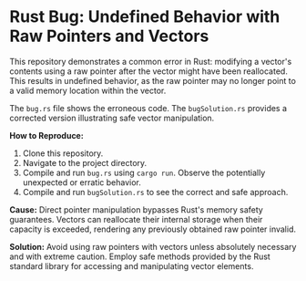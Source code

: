 # Rust Bug: Undefined Behavior with Raw Pointers and Vectors

This repository demonstrates a common error in Rust: modifying a vector's contents using a raw pointer after the vector might have been reallocated.  This results in undefined behavior, as the raw pointer may no longer point to a valid memory location within the vector. 

The `bug.rs` file shows the erroneous code. The `bugSolution.rs` provides a corrected version illustrating safe vector manipulation.

**How to Reproduce:**
1. Clone this repository.
2. Navigate to the project directory.
3. Compile and run `bug.rs` using `cargo run`. Observe the potentially unexpected or erratic behavior.
4. Compile and run `bugSolution.rs` to see the correct and safe approach.

**Cause:**  Direct pointer manipulation bypasses Rust's memory safety guarantees. Vectors can reallocate their internal storage when their capacity is exceeded, rendering any previously obtained raw pointer invalid.

**Solution:** Avoid using raw pointers with vectors unless absolutely necessary and with extreme caution. Employ safe methods provided by the Rust standard library for accessing and manipulating vector elements.